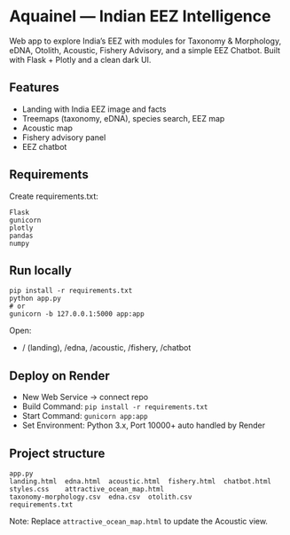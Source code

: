 # Aquainel — Indian EEZ Intelligence

Web app to explore India’s EEZ with modules for Taxonomy & Morphology, eDNA, Otolith, Acoustic, Fishery Advisory, and a simple EEZ Chatbot. Built with Flask + Plotly and a clean dark UI.

## Features
- Landing with India EEZ image and facts
- Treemaps (taxonomy, eDNA), species search, EEZ map
- Acoustic map 
- Fishery advisory panel
- EEZ chatbot 

## Requirements
Create requirements.txt:
```
Flask
gunicorn
plotly
pandas
numpy
```

## Run locally
```
pip install -r requirements.txt
python app.py
# or
gunicorn -b 127.0.0.1:5000 app:app
```
Open:
- / (landing), /edna, /acoustic, /fishery, /chatbot

## Deploy on Render
- New Web Service → connect repo
- Build Command: `pip install -r requirements.txt`
- Start Command: `gunicorn app:app`
- Set Environment: Python 3.x, Port 10000+ auto handled by Render

## Project structure
```
app.py
landing.html  edna.html  acoustic.html  fishery.html  chatbot.html
styles.css    attractive_ocean_map.html
taxonomy-morphology.csv  edna.csv  otolith.csv  
requirements.txt
```

Note: Replace `attractive_ocean_map.html` to update the Acoustic view.
